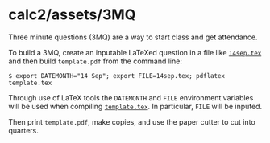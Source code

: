 # calc2/assets/3MQ

Three minute questions (3MQ) are a way to start class and get attendance.

To build a 3MQ, create an inputable LaTeXed question in a file like [`14sep.tex`](14sep.tex) and then build `template.pdf` from the command line:

    $ export DATEMONTH="14 Sep"; export FILE=14sep.tex; pdflatex template.tex

Through use of LaTeX tools the `DATEMONTH` and `FILE` environment variables will be used when compiling [`template.tex`](template.tex).  In particular, `FILE` will be inputed.

Then print `template.pdf`, make copies, and use the paper cutter to cut into quarters.
